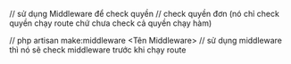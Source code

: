 // sử dụng Middleware để check quyền 
// check quyền đơn (nó chỉ check quyền chạy route chứ chưa check cả quyền chạy hàm)

// php artisan make:middleware <Tên Middleware>
// sử dụng middleware thì nó sẽ check middleware trước khi chạy route